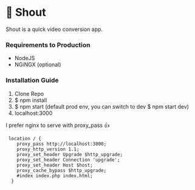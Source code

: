 # 📢 Shout

Shout is a quick video conversion app.

### Requirements to Production

 * NodeJS
 * NGiNGX (optional)

### Installation Guide

1. Clone Repo
2. $ npm install
3. $ npm start (default prod env, you can switch to dev $ npm start dev)
4. localhost:3000


I prefer nginx to serve with proxy_pass :+1:

```
 location / {
    proxy_pass http://localhost:3000;
    proxy_http_version 1.1;
    proxy_set_header Upgrade $http_upgrade;
    proxy_set_header Connection 'upgrade';
    proxy_set_header Host $host;
    proxy_cache_bypass $http_upgrade;	
    #index index.php index.html;
  }
```


